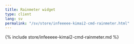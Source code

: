 ```yaml
---
title: Rainmeter widget
type: client
lang: sv
permalink: "/sv/store/infeeeee-kimai2-cmd-rainmeter.html"
---
```


{% include store/infeeeee-kimai2-cmd-rainmeter.md %}
